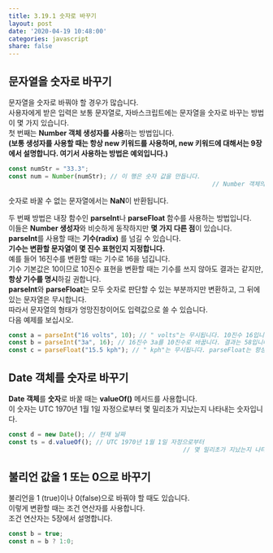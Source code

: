 ```yaml
---
title: 3.19.1 숫자로 바꾸기
layout: post
date: '2020-04-19 10:48:00'
categories: javascript
share: false
---
```


## 문자열을 숫자로 바꾸기

문자열을 숫자로 바꿔야 할 경우가 많습니다.  
사용자에게 받은 입력은 보통 문자열로, 자바스크립트에는 문자열을 숫자로 바꾸는 방법이 몇 가지 있습니다.  
첫 번째는 **Number 객체 생성자를 사용**하는 방법입니다.  
**(보통 생성자를 사용할 때는 항상 new 키워드를 사용하며, new 키워드에 대해서는 9장에서 설명합니다. 여기서 사용하는 방법은 예외입니다.)**

```javascript
const numStr = "33.3";
const num = Number(numStr); // 이 행은 숫자 값을 만듭니다.
														// Number 객체의 인스턴스가 아닙니다.
```

숫자로 바꿀 수 없는 문자열에서는 **NaN**이 반환됩니다.

두 번째 방법은 내장 함수인 **parseInt**나 **parseFloat** 함수를 사용하는 방법입니다.  
이들은 **Number 생성자**와 비슷하게 동작하지만 **몇 가지 다른 점**이 있습니다.  
**parseInt**를 사용할 때는 **기수(radix)** 를 넘길 수 있습니다.  
**기수는 변환할 문자열이 몇 진수 표현인지 지정합니다.**  
예를 들어 16진수를 변환할 때는 기수로 16을 넘깁니다.  
기수 기본값은 10이므로 10진수 표현을 변환할 때는 기수를 쓰지 않아도 결과는 같지만, **항상 기수를 명시**하길 권합니다.  
**parseInt**와 **parseFloat**는 모두 숫자로 판단할 수 있는 부분까지만 변환하고, 그 뒤에 있는 문자열은 무시합니다.  
따라서 문자열의 형태가 엉망진창이어도 입력값으로 쓸 수 있습니다.  
다음 예제를 보십시오.

```javascript
const a = parseInt("16 volts", 10); // " volts"는 무시됩니다. 10진수 16입니다.
const b = parseInt("3a", 16); // 16진수 3a를 10진수로 바꿉니다. 결과는 58입니다.
const c = parseFloat("15.5 kph"); // " kph"는 무시됩니다. parseFloat는 항상 기수가 10이라고 가정합니다.
```

## Date 객체를 숫자로 바꾸기

**Date 객체**를 **숫자**로 바꿀 때는 **valueOf()** 메서드를 사용합니다.  
이 숫자는 UTC 1970년 1월 1일 자정으로부터 몇 밀리초가 지났는지 나타내는 숫자입니다.

```javascript
const d = new Date(); // 현재 날짜
const ts = d.valueOf(); // UTC 1970년 1월 1일 자정으로부터
												// 몇 밀리초가 지났는지 나타내는 숫자
```

## 불리언 값을 1 또는 0으로 바꾸기

불리언을 1 (true)이나 0(false)으로 바꿔야 할 때도 있습니다.  
이렇게 변환할 때는 조건 연산자를 사용합니다.  
조건 연산자는 5장에서 설명합니다.

```javascript
const b = true;
const n = b ? 1:0;
```